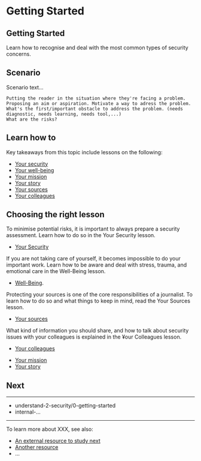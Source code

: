 # Getting Started
## Getting Started
Learn how to recognise and deal with the most common types of security concerns.


## Scenario


Scenario text...

    Putting the reader in the situation where they're facing a problem.
    Proposing an aim or aspiration. Motivate a way to adress the problem.
    What's the first/important obstacle to address the problem. (needs diagnostic, needs learning, needs tool,...)
    What are the risks?



## Learn how to
Key takeaways from this topic include lessons on the following:
- [Your security](en/topics/understand-2-security/1-your-security/1-intro.md)
- [Your well-being](en/topics/understand-2-security/2-your-well-being/1-intro.md)
- [Your mission](en/topics/understand-2-security/3-your-mission-hrd/1-intro.md)
- [Your story](en/topics/understand-2-security/3-your-story-journo/1-intro.md)
- [Your sources](en/topics/understand-2-security/4-your-sources-journo/1-intro.md)
- [Your colleagues](en/topics/understand-2-security/5-your-colleagues/1-intro.md)


## Choosing the right lesson
To minimise potential risks, it is important to always prepare a security assessment. Learn how to do so in the Your Security lesson.
* [Your Security](en/topics/understand-2-security/1-your-security/1-intro.md)

If you are not taking care of yourself, it becomes impossible to do your important work.  Learn how to be aware and deal with stress, trauma, and emotional care in the Well-Being lesson.
* [Well-Being](en/topics/understand-2-security/2-your-well-being/1-intro.md).

Protecting your sources is one of the core responsibilities of a journalist. To learn how to do so and what things to keep in mind, read the Your Sources lesson.
* [Your sources](en/topics/understand-2-security/4-your-sources-journo/1-intro.md)

What kind of information you should share, and how to talk about security issues with your colleagues is explained in the ¥our Colleagues lesson.
* [Your colleagues](en/topics/understand-2-security/5-your-colleagues/1-intro.md)

- [Your mission](en/topics/understand-2-security/3-your-mission-hrd/1-intro.md)
- [Your story](en/topics/understand-2-security/3-your-story-journo/1-intro.md)


## Next
---
- understand-2-security/0-getting-started
- internal-...
---
To learn more about XXX, see also:
 * [An external resource to study next](en/topics/_topic/_unit/index.md)
 * [Another resource](en/topics/_topic/_unit/index.md)
 * ...


